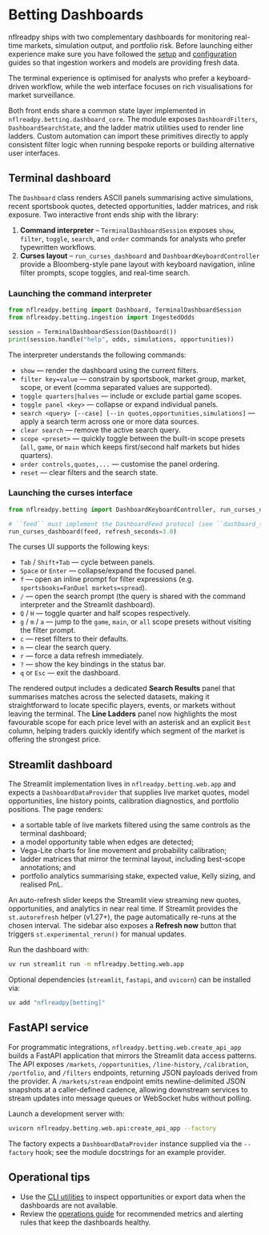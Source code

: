 # Betting Dashboards

nflreadpy ships with two complementary dashboards for monitoring real-time
markets, simulation output, and portfolio risk. Before launching either
experience make sure you have followed the [setup](setup.md) and
[configuration](configuration.md) guides so that ingestion workers and models
are providing fresh data.

The terminal experience is optimised for analysts who prefer a keyboard-driven
workflow, while the web interface focuses on rich visualisations for market
surveillance.

Both front ends share a common state layer implemented in
`nflreadpy.betting.dashboard_core`.  The module exposes
`DashboardFilters`, `DashboardSearchState`, and the ladder matrix utilities used
to render line ladders.  Custom automation can import these primitives directly
to apply consistent filter logic when running bespoke reports or building
alternative user interfaces.

## Terminal dashboard

The `Dashboard` class renders ASCII panels summarising active simulations,
recent sportsbook quotes, detected opportunities, ladder matrices, and risk
exposure.  Two interactive front ends ship with the library:

1. **Command interpreter** – `TerminalDashboardSession` exposes `show`,
   `filter`, `toggle`, `search`, and `order` commands for analysts who prefer
   typewritten workflows.
2. **Curses layout** – `run_curses_dashboard` and
   `DashboardKeyboardController` provide a Bloomberg-style pane layout with
   keyboard navigation, inline filter prompts, scope toggles, and real-time
   search.

### Launching the command interpreter

```python
from nflreadpy.betting import Dashboard, TerminalDashboardSession
from nflreadpy.betting.ingestion import IngestedOdds

session = TerminalDashboardSession(Dashboard())
print(session.handle("help", odds, simulations, opportunities))
```

The interpreter understands the following commands:

- `show` — render the dashboard using the current filters.
- `filter key=value` — constrain by sportsbook, market group, market, scope,
  or event (comma separated values are supported).
- `toggle quarters|halves` — include or exclude partial game scopes.
- `toggle panel <key>` — collapse or expand individual panels.
- `search <query> [--case] [--in quotes,opportunities,simulations]` — apply a
  search term across one or more data sources.
- `clear search` — remove the active search query.
- `scope <preset>` — quickly toggle between the built-in scope presets
  (`all`, `game`, or `main` which keeps first/second half markets but hides
  quarters).
- `order controls,quotes,...` — customise the panel ordering.
- `reset` — clear filters and the search state.

### Launching the curses interface

```python
from nflreadpy.betting import DashboardKeyboardController, run_curses_dashboard

# ``feed`` must implement the DashboardFeed protocol (see ``dashboard_tui``).
run_curses_dashboard(feed, refresh_seconds=3.0)
```

The curses UI supports the following keys:

- `Tab` / `Shift+Tab` — cycle between panels.
- `Space` or `Enter` — collapse/expand the focused panel.
- `f` — open an inline prompt for filter expressions
  (e.g. `sportsbooks=FanDuel markets=spread`).
- `/` — open the search prompt (the query is shared with the command
  interpreter and the Streamlit dashboard).
- `Q` / `H` — toggle quarter and half scopes respectively.
- `g` / `m` / `a` — jump to the `game`, `main`, or `all` scope presets without
  visiting the filter prompt.
- `c` — reset filters to their defaults.
- `n` — clear the search query.
- `r` — force a data refresh immediately.
- `?` — show the key bindings in the status bar.
- `q` or `Esc` — exit the dashboard.

The rendered output includes a dedicated **Search Results** panel that
summarises matches across the selected datasets, making it straightforward to
locate specific players, events, or markets without leaving the terminal.  The
**Line Ladders** panel now highlights the most favourable scope for each price
level with an asterisk and an explicit `Best` column, helping traders quickly
identify which segment of the market is offering the strongest price.

## Streamlit dashboard

The Streamlit implementation lives in `nflreadpy.betting.web.app` and expects a
`DashboardDataProvider` that supplies live market quotes, model opportunities,
line history points, calibration diagnostics, and portfolio positions.  The
page renders:

- a sortable table of live markets filtered using the same controls as the
  terminal dashboard;
- a model opportunity table when edges are detected;
- Vega-Lite charts for line movement and probability calibration;
- ladder matrices that mirror the terminal layout, including best-scope
  annotations; and
- portfolio analytics summarising stake, expected value, Kelly sizing, and
  realised PnL.

An auto-refresh slider keeps the Streamlit view streaming new quotes,
opportunities, and analytics in near real time.  If Streamlit provides the
`st.autorefresh` helper (v1.27+), the page automatically re-runs at the chosen
interval.  The sidebar also exposes a **Refresh now** button that triggers
`st.experimental_rerun()` for manual updates.

Run the dashboard with:

```bash
uv run streamlit run -m nflreadpy.betting.web.app
```

Optional dependencies (`streamlit`, `fastapi`, and `uvicorn`) can be installed
via:

```bash
uv add "nflreadpy[betting]"
```

## FastAPI service

For programmatic integrations, `nflreadpy.betting.web.create_api_app` builds a
FastAPI application that mirrors the Streamlit data access patterns.  The API
exposes `/markets`, `/opportunities`, `/line-history`, `/calibration`,
`/portfolio`, and `/filters` endpoints, returning JSON payloads derived from the
provider.  A `/markets/stream` endpoint emits newline-delimited JSON snapshots
at a caller-defined cadence, allowing downstream services to stream updates into
message queues or WebSocket hubs without polling.

Launch a development server with:

```bash
uvicorn nflreadpy.betting.web.api:create_api_app --factory
```

The factory expects a `DashboardDataProvider` instance supplied via the
`--factory` hook; see the module docstrings for an example provider.

## Operational tips

- Use the [CLI utilities](cli.md) to inspect opportunities or export data when
  the dashboards are not available.
- Review the [operations guide](operations.md) for recommended metrics and
  alerting rules that keep the dashboards healthy.
